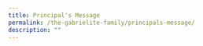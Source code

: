 ```yaml
---
title: Principal's Message
permalink: /the-gabrielite-family/principals-message/
description: ""
---
```

